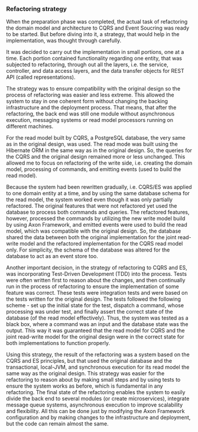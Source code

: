 ### Refactoring strategy

When the preparation phase was completed, the actual task of refactoring the domain model and architecture to CQRS and Event Soucring was ready to be started. But before diving into it, a strategy, that would help in the implementation, was thought through carefully.

It was decided to carry out the implementation in small portions, one at a time. Each portion contained functionality regarding one entity, that was subjected to refactoring, through out all the layers, i.e. the service, controller, and data access layers, and the data transfer objects for REST API (called representations).

The strategy was to ensure compatibility with the original design so the process of refactoring was easier and less extreme. This allowed the system to stay in one coherent form without changing the backing infrastructure and the deployment process. That means, that after the refactoring, the back end was still one module without asynchronous execution, messaging systems or read model processors running on different machines.

For the read model built by CQRS, a PostgreSQL database, the very same as in the original design, was used. The read mode was built using the Hibernate ORM in the same way as in the original design. So, the queries for the CQRS and the original design remained more or less unchanged. This allowed me to focus on refactoring of the write side, i.e. creating the domain model, processing of commands, and emitting events (used to build the read model).

Because the system had been rewritten gradually, i.e. CQRS/ES was applied to one domain entity at a time, and by using the same database schema for the read model, the system worked even though it was only partially refactored. The original features that were not refactored yet used the database to process both commands and queries. The refactored features, however, processed the commands by utilizing the new write model build by using Axon Framework, and emitted events were used to build the read model, which was compatible with the original design. So, the database shared the data between both the original implementation for the joint read-write model and the refactored implementation for the CQRS read model only. For simplicity, the schema of the database was altered for the database to act as an event store too.

Another important decision, in the strategy of refactoring to CQRS and ES, was incorporating Test-Driven Development (TDD) into the process. Tests were often written first to reason about the changes, and then continually run in the process of refactoring to ensure the implementation of some feature was correct. These tests were integration tests and were based on the tests written for the original design. The tests followed the following scheme - set up the initial state for the test, dispatch a command, whose processing was under test, and finally assert the correct state of the database (of the read model effectively). Thus, the system was tested as a black box, where a command was an input and the database state was the output. This way it was guaranteed that the read model for CQRS and the joint read-write model for the original design were in the correct state for both implementations to function properly.

Using this strategy, the result of the refactoring was a system based on the CQRS and ES principles, but that used the original database and the transactional, local-JVM, and synchronous execution for its read model the same way as the original design. This strategy was easier for the refactoring to reason about by making small steps and by using tests to ensure the system works as before, which is fundamental in any refactoring. The final state of the refactoring enables the system to easily divide the back end to several modules (or create microservices), integrate message queue systems, asynchronous execution to improve scalability and flexibility. All this can be done just by modifying the Axon Framework configuration and by making changes to the infrastructure and deployment, but the code can remain almost the same.


